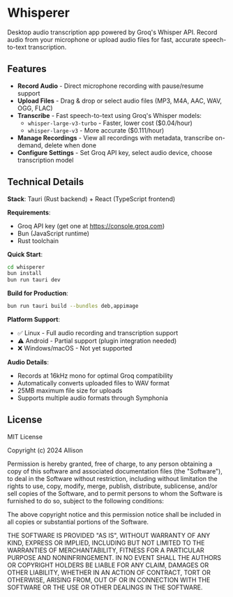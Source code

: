 # Whisperer

Desktop audio transcription app powered by Groq's Whisper API. Record audio from your microphone or upload audio files for fast, accurate speech-to-text transcription.

## Features

- **Record Audio** - Direct microphone recording with pause/resume support
- **Upload Files** - Drag & drop or select audio files (MP3, M4A, AAC, WAV, OGG, FLAC)
- **Transcribe** - Fast speech-to-text using Groq's Whisper models:
  - `whisper-large-v3-turbo` - Faster, lower cost ($0.04/hour)
  - `whisper-large-v3` - More accurate ($0.111/hour)
- **Manage Recordings** - View all recordings with metadata, transcribe on-demand, delete when done
- **Configure Settings** - Set Groq API key, select audio device, choose transcription model

## Technical Details

**Stack**: Tauri (Rust backend) + React (TypeScript frontend)

**Requirements**:
- Groq API key (get one at https://console.groq.com)
- Bun (JavaScript runtime)
- Rust toolchain

**Quick Start**:
```bash
cd whisperer
bun install
bun run tauri dev
```

**Build for Production**:
```bash
bun run tauri build --bundles deb,appimage
```

**Platform Support**:
- ✅ Linux - Full audio recording and transcription support
- ⚠️ Android - Partial support (plugin integration needed)
- ❌ Windows/macOS - Not yet supported

**Audio Details**:
- Records at 16kHz mono for optimal Groq compatibility
- Automatically converts uploaded files to WAV format
- 25MB maximum file size for uploads
- Supports multiple audio formats through Symphonia

## License

MIT License

Copyright (c) 2024 Allison

Permission is hereby granted, free of charge, to any person obtaining a copy
of this software and associated documentation files (the "Software"), to deal
in the Software without restriction, including without limitation the rights
to use, copy, modify, merge, publish, distribute, sublicense, and/or sell
copies of the Software, and to permit persons to whom the Software is
furnished to do so, subject to the following conditions:

The above copyright notice and this permission notice shall be included in all
copies or substantial portions of the Software.

THE SOFTWARE IS PROVIDED "AS IS", WITHOUT WARRANTY OF ANY KIND, EXPRESS OR
IMPLIED, INCLUDING BUT NOT LIMITED TO THE WARRANTIES OF MERCHANTABILITY,
FITNESS FOR A PARTICULAR PURPOSE AND NONINFRINGEMENT. IN NO EVENT SHALL THE
AUTHORS OR COPYRIGHT HOLDERS BE LIABLE FOR ANY CLAIM, DAMAGES OR OTHER
LIABILITY, WHETHER IN AN ACTION OF CONTRACT, TORT OR OTHERWISE, ARISING FROM,
OUT OF OR IN CONNECTION WITH THE SOFTWARE OR THE USE OR OTHER DEALINGS IN THE
SOFTWARE.